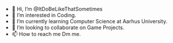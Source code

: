 - 👋 Hi, I’m @ItDoBeLikeThatSometimes
- 👀 I’m interested in Coding.
- 🌱 I’m currently learning Computer Science at Aarhus University.
- 💞️ I’m looking to collaborate on Game Projects.
- 📫 How to reach me Dm me.

<!---
ItDoBeLikeThatSometimes/ItDoBeLikeThatSometimes is a ✨ special ✨ repository because its `README.md` (this file) appears on your GitHub profile.
You can click the Preview link to take a look at your changes.
--->
